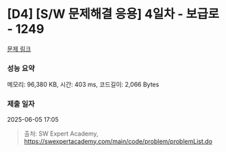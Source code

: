 # [D4] [S/W 문제해결 응용] 4일차 - 보급로 - 1249 

[문제 링크](https://swexpertacademy.com/main/code/problem/problemDetail.do?contestProbId=AV15QRX6APsCFAYD) 

### 성능 요약

메모리: 96,380 KB, 시간: 403 ms, 코드길이: 2,066 Bytes

### 제출 일자

2025-06-05 17:05



> 출처: SW Expert Academy, https://swexpertacademy.com/main/code/problem/problemList.do